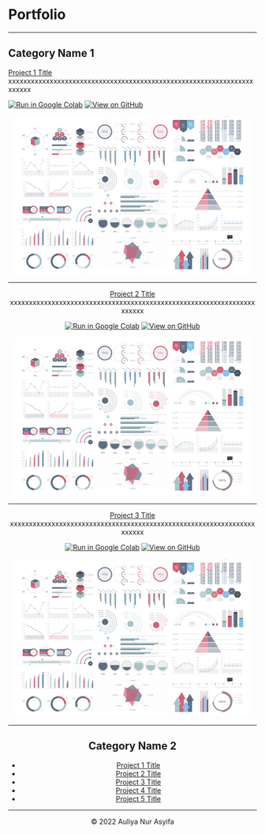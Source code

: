 # Portfolio
---
## Category Name 1 

[Project 1 Title](/sample_page)
xxxxxxxxxxxxxxxxxxxxxxxxxxxxxxxxxxxxxxxxxxxxxxxxxxxxxxxxxxxxxxxxxxxxxxx

[![Run in Google Colab](https://img.shields.io/badge/Colab-Run_in_Google_Colab-blue?logo=Google&logoColor=FDBA18)](https://colab.research.google.com/drive/1Hh0Ii7ZN-ElyqXFQBY3Q9Y2hV3Z3EqC_)
[![View on GitHub](https://img.shields.io/badge/GitHub-View_on_GitHub-blue?logo=GitHub)](https://github.com/auliyanurasyifa/)
<center><img src="images/dummy_thumbnail.jpg?raw=true"/>

---
[Project 2 Title](/pdf/sample_presentation.pdf)
xxxxxxxxxxxxxxxxxxxxxxxxxxxxxxxxxxxxxxxxxxxxxxxxxxxxxxxxxxxxxxxxxxxxxxx

[![Run in Google Colab](https://img.shields.io/badge/Colab-Run_in_Google_Colab-blue?logo=Google&logoColor=FDBA18)](https://colab.research.google.com/drive/1Hh0Ii7ZN-ElyqXFQBY3Q9Y2hV3Z3EqC_)
[![View on GitHub](https://img.shields.io/badge/GitHub-View_on_GitHub-blue?logo=GitHub)](https://github.com/auliyanurasyifa/)
<center><img src="images/dummy_thumbnail.jpg?raw=true"/>

---
[Project 3 Title](http://example.com/)
xxxxxxxxxxxxxxxxxxxxxxxxxxxxxxxxxxxxxxxxxxxxxxxxxxxxxxxxxxxxxxxxxxxxxxx

[![Run in Google Colab](https://img.shields.io/badge/Colab-Run_in_Google_Colab-blue?logo=Google&logoColor=FDBA18)](https://colab.research.google.com/drive/1Hh0Ii7ZN-ElyqXFQBY3Q9Y2hV3Z3EqC_)
[![View on GitHub](https://img.shields.io/badge/GitHub-View_on_GitHub-blue?logo=GitHub)](https://github.com/auliyanurasyifa/)
<center><img src="images/dummy_thumbnail.jpg?raw=true"/>

---

## Category Name 2

- [Project 1 Title](http://example.com/)
- [Project 2 Title](http://example.com/)
- [Project 3 Title](http://example.com/)
- [Project 4 Title](http://example.com/)
- [Project 5 Title](http://example.com/)

---
<center>© 2022 Auliya Nur Asyifa</center>

